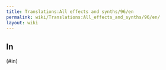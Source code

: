```yaml
---
title: Translations:All effects and synths/96/en
permalink: wiki/Translations:All_effects_and_synths/96/en/
layout: wiki
---
```


## In

(\#in)
